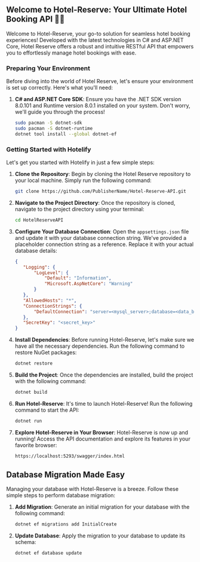 ## Welcome to Hotel-Reserve: Your Ultimate Hotel Booking API 🏨✨

Welcome to Hotel-Reserve, your go-to solution for seamless hotel booking experiences! Developed with the latest technologies in C# and ASP.NET Core, Hotel Reserve offers a robust and intuitive RESTful API that empowers you to effortlessly manage hotel bookings with ease.

### Preparing Your Environment

Before diving into the world of Hotel Reserve, let's ensure your environment is set up correctly. Here's what you'll need:

1. **C# and ASP.NET Core SDK**:
   Ensure you have the .NET SDK version 8.0.101 and Runtime version 8.0.1 installed on your system. Don't worry, we'll guide you through the process!

   ```sh
   sudo pacman -S dotnet-sdk
   sudo pacman -S dotnet-runtime
   dotnet tool install --global dotnet-ef
   ```

### Getting Started with Hotelify

Let's get you started with Hotelify in just a few simple steps:

1. **Clone the Repository**:
   Begin by cloning the Hotel Reserve repository to your local machine. Simply run the following command:

   ```sh
   git clone https://github.com/PublisherName/Hotel-Reserve-API.git
   ```

2. **Navigate to the Project Directory**:
   Once the repository is cloned, navigate to the project directory using your terminal:

   ```sh
   cd HotelReserveAPI
   ```

3. **Configure Your Database Connection**:
   Open the `appsettings.json` file and update it with your database connection string. We've provided a placeholder connection string as a reference. Replace it with your actual database details:

   ```json
   {
      "Logging": {
          "LogLevel": {
              "Default": "Information",
              "Microsoft.AspNetCore": "Warning"
          }
      },
      "AllowedHosts": "*",
      "ConnectionStrings": {
          "DefaultConnection": "server=<mysql_server>;database=<data_basename>;user=<username>;password=<password>"
      },
      "SecretKey": "<secret_key>"
   }
   ```

4. **Install Dependencies**:
   Before running Hotel-Reserve, let's make sure we have all the necessary dependencies. Run the following command to restore NuGet packages:

   ```sh
   dotnet restore
   ```

5. **Build the Project**:
   Once the dependencies are installed, build the project with the following command:

   ```sh
   dotnet build
   ```

6. **Run Hotel-Reserve**:
   It's time to launch Hotel-Reserve! Run the following command to start the API:

   ```sh
   dotnet run
   ```

7. **Explore Hotel-Reserve in Your Browser**:
   Hotel-Reserve is now up and running! Access the API documentation and explore its features in your favorite browser:

   ```sh
   https://localhost:5293/swagger/index.html
   ```

## Database Migration Made Easy

Managing your database with Hotel-Reserve is a breeze. Follow these simple steps to perform database migration:

1. **Add Migration**:
   Generate an initial migration for your database with the following command:

   ```sh
   dotnet ef migrations add InitialCreate
   ```

2. **Update Database**:
   Apply the migration to your database to update its schema:

   ```sh
   dotnet ef database update
   ```
